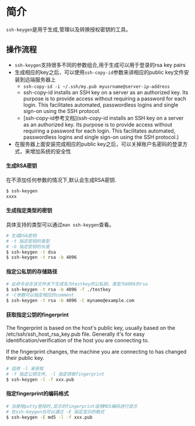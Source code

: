 # 简介

`ssh-keygen`是用于生成,管理以及转换授权密钥的工具。


## 操作流程

* `ssh-keygen`支持很多不同的参数组合,用于生成可以用于登录的rsa key pairs
* 生成相应的key之后，可以使用`ssh-copy-id`参数来讲相应的public key文件安装到远端服务器上
    * `ssh-copy-id -i ~/.ssh/my.pub myusrname@server-ip-address`
    * ssh-copy-id installs an SSH key on a server as an authorized key. Its purpose is to provide access without requiring a password for each login. This facilitates automated, passwordless logins and single sign-on using the SSH protocol.
    * [ssh-copy-id参考文档](ssh-copy-id installs an SSH key on a server as an authorized key. Its purpose is to provide access without requiring a password for each login. This facilitates automated, passwordless logins and single sign-on using the SSH protocol.)
* 在服务器上面安装完成相应的public key之后，可以关掉账户名密码的登录方式，来增加系统的安全性

#### 生成RSA密钥

在不添加任何参数的情况下,默认会生成RSA密钥.

```sh
$ ssh-keygen
xxxx
```

#### 生成指定类型的密钥

具体支持的类型可以通过`man ssh-keygen`查看。

```sh
# 生成DSA密钥
# -t 指定密钥的类型
# -b 指定密钥的长度
$ ssh-keygen -t dsa
$ ssh-keygen -t rsa -b 4096
```
#### 指定公私钥的存储路径

```sh
# 此命令会在该文件夹下生成名为testkey的公私钥，类型为4096的rsa
$ ssh-keygen -t rsa -b 4096 -f ./testkey
# -C参数可以指定相应的comment
$ ssh-keygen -t rsa -b 4096 -C myname@example.com
```

#### 获取指定公钥的fingerprint

The fingerprint is based on the host's public key, usually based on the /etc/ssh/ssh_host_rsa_key.pub file.  Generally it's for easy identification/verification of the host you are connecting to.

If the fingerprint changes, the machine you are connecting to has changed their public key. 

```sh
# 适用 -l 来获取
# -f 指定公钥文件, -l 指定获取fingerprint
$ ssh-keygen -l -f xxx.pub
```

#### 指定fingerprint的编码格式

```sh
# 当使用putty登陆时,显示的fingerprint适用MD5编码进行显示
# 在ssh-keygen也可以通过 -E 指定显示的格式
$ ssh-keygen -E md5 -l -f xxx.pub
```
